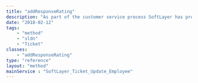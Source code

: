 ```yaml
---
title: "addResponseRating"
description: "As part of the customer service process SoftLayer has provided a quick feedback mechanism for its customers to rate the responses that its employees give on tickets. addResponseRating() sets the rating for a single ticket update made by a SoftLayer employee. Ticket ratings have the integer values 1 through 5, with 1 being the worst and 5 being the best. Once the rating is set ''addResponseRating()'' returns a boolean true. "
date: "2018-02-12"
tags:
    - "method"
    - "sldn"
    - "Ticket"
classes:
    - "addResponseRating"
type: "reference"
layout: "method"
mainService : "SoftLayer_Ticket_Update_Employee"
---
```

